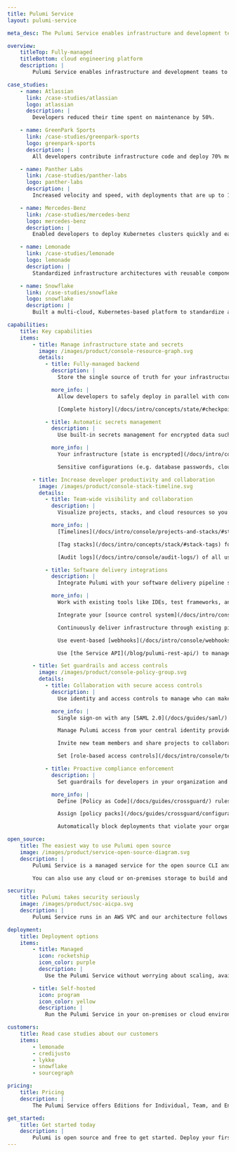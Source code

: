 ```yaml
---
title: Pulumi Service
layout: pulumi-service

meta_desc: The Pulumi Service enables infrastructure and development teams to focus on building, deploying, and managing modern cloud applications faster and reliably.

overview:
    titleTop: Fully-managed
    titleBottom: cloud engineering platform
    description: |
        Pulumi Service enables infrastructure and development teams to focus on building, deploying, and managing modern cloud applications faster and reliably. It is a managed service that handles infrastructure state and secrets, sets up SAML SSO, integrates with CI/CD pipelines, and enforces compliance rules.

case_studies:
    - name: Atlassian
      link: /case-studies/atlassian
      logo: atlassian
      description: |
        Developers reduced their time spent on maintenance by 50%.

    - name: GreenPark Sports
      link: /case-studies/greenpark-sports
      logo: greenpark-sports
      description: |
        All developers contribute infrastructure code and deploy 70% more changes.

    - name: Panther Labs
      link: /case-studies/panther-labs
      logo: panther-labs
      description: |
        Increased velocity and speed, with deployments that are up to 10x faster.

    - name: Mercedes-Benz
      link: /case-studies/mercedes-benz
      logo: mercedes-benz
      description: |
        Enabled developers to deploy Kubernetes clusters quickly and easily.

    - name: Lemonade
      link: /case-studies/lemonade
      logo: lemonade
      description: |
        Standardized infrastructure architectures with reusable components.

    - name: Snowflake
      link: /case-studies/snowflake
      logo: snowflake
      description: |
        Built a multi-cloud, Kubernetes-based platform to standardize all deployments

capabilities:
    title: Key capabilities
    items:
        - title: Manage infrastructure state and secrets
          image: /images/product/console-resource-graph.svg
          details:
            - title: Fully-managed backend
              description: |
                Store the single source of truth for your infrastructure’s state in a backend with built-in scaling, availability, and fault tolerance.

              more_info: |
                Allow developers to safely deploy in parallel with concurrent state-locking.

                [Complete history](/docs/intro/concepts/state/#checkpoints) so you can audit changes or rollback to previous versions.

            - title: Automatic secrets management
              description: |
                Use built-in secrets management for encrypted data such as credentials or tokens. You can also bring your own secret store.

              more_info: |
                Your infrastructure [state is encrypted](/docs/intro/concepts/state/#state-encryption) in transit and at rest.

                Sensitive configurations (e.g. database passwords, cloud tokens) are [stored as secrets](/docs/intro/concepts/secrets/).

        - title: Increase developer productivity and collaboration
          image: /images/product/console-stack-timeline.svg
          details:
            - title: Team-wide visibility and collaboration
              description: |
                Visualize projects, stacks, and cloud resources so you and developers in your organization know what’s running and where.

              more_info: |
                [Timelines](/docs/intro/console/projects-and-stacks/#stack-activity) show diffs of changed resources and who made the changes.

                [Tag stacks](/docs/intro/concepts/stack/#stack-tags) for easier filtering and searching.

                [Audit logs](/docs/intro/console/audit-logs/) of all user activity.

            - title: Software delivery integrations
              description: |
                Integrate Pulumi with your software delivery pipeline so that you can version, build, test, and deploy infrastructure code like software.

              more_info: |
                Work with existing tools like IDEs, test frameworks, and package managers.

                Integrate your [source control system](/docs/intro/console/ci-cd-integration-assistant/) so teams can trace changes back to commits and pull requests.

                Continuously deliver infrastructure through existing pipelines with [CI/CD integrations](/docs/guides/continuous-delivery/).

                Use event-based [webhooks](/docs/intro/console/webhooks/) to notify external services like Slack or continuous integration tools.

                Use [the Service API](/blog/pulumi-rest-api/) to manage stacks, updates, teams, and more.

        - title: Set guardrails and access controls
          image: /images/product/console-policy-group.svg
          details:
            - title: Collaboration with secure access controls
              description: |
                Use identity and access controls to manage who can make changes to your infrastructure.

              more_info: |
                Single sign-on with any [SAML 2.0](/docs/guides/saml/) identity provider like Azure Active Directory, G Suite, Okta, and OneLogin.

                Manage Pulumi access from your central identity provider via [SCIM 2.0 integration](/docs/guides/scim/).

                Invite new team members and share projects to collaborate on infrastructure.

                Set [role-based access controls](/docs/intro/console/teams/) that limit who can access infrastructure.

            - title: Proactive compliance enforcement
              description: |
                Set guardrails for developers in your organization and enforce configuration and deployment rules.

              more_info: |
                Define [Policy as Code](/docs/guides/crossguard/) rules for security, best practices, and more.

                Assign [policy packs](/docs/guides/crossguard/configuration/) that run on specific stacks (e.g., dev/test/staging rules).

                Automatically block deployments that violate your organization's policies.

open_source:
    title: The easiest way to use Pulumi open source
    image: /images/product/service-open-source-diagram.svg
    description: |
        Pulumi Service is a managed service for the open source CLI and SDK. It tracks your infrastructure’s state and coordinates updates with the CLI, which creates or updates resources to reach your infrastructure’s desired state.

        You can also use any cloud or on-premises storage to build and run your own backend.

security:
    title: Pulumi takes security seriously
    image: /images/product/soc-aicpa.svg
    description: |
        Pulumi Service runs in an AWS VPC and our architecture follows industry best practices. All network communication is encrypted using TLS and Pulumi’s endpoints are only accessible via HTTPS. Your data is also encrypted at-rest and Pulumi is compliant with SOC 2 Type II.

deployment:
    title: Deployment options
    items:
        - title: Managed
          icon: rocketship
          icon_color: purple
          description: |
            Use the Pulumi Service without worrying about scaling, availability, fault tolerance, and concurrency.

        - title: Self-hosted
          icon: program
          icon_color: yellow
          description: |
            Run the Pulumi Service in your on-premises or cloud environment and manage it yourself.

customers:
    title: Read case studies about our customers
    items:
        - lemonade
        - credijusto
        - lykke
        - snowflake
        - sourcegraph

pricing:
    title: Pricing
    description: |
        The Pulumi Service offers Editions for Individual, Team, and Enterprise. We also provide different support options. You only pay for what you use, and there are free tiers available. Visit pricing to learn more.

get_started:
    title: Get started today
    description: |
        Pulumi is open source and free to get started. Deploy your first stack today.
---
```


